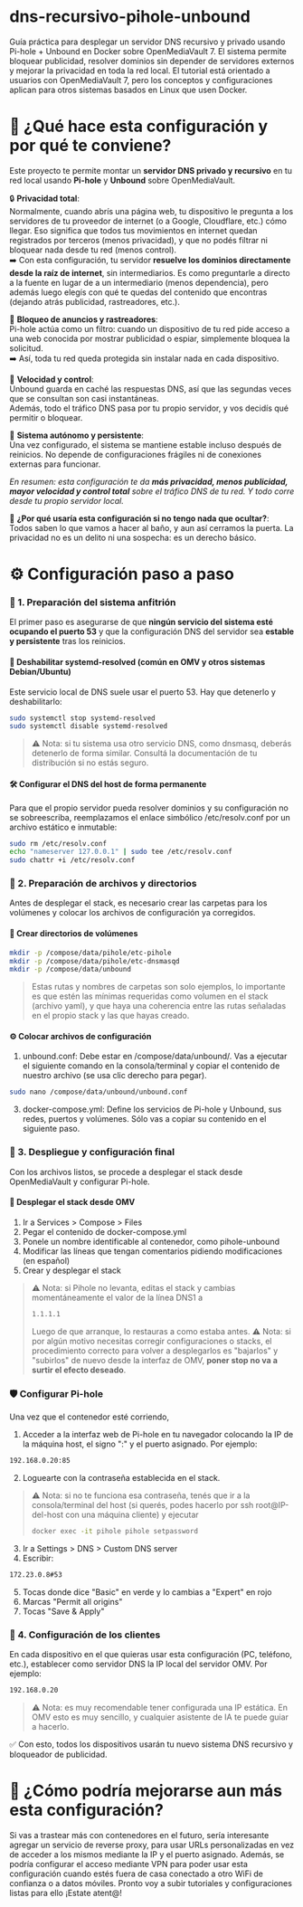 # dns-recursivo-pihole-unbound

Guía práctica para desplegar un servidor DNS recursivo y privado usando Pi-hole + Unbound en Docker sobre OpenMediaVault 7. El sistema permite bloquear publicidad, resolver dominios sin depender de servidores externos y mejorar la privacidad en toda la red local. El tutorial está orientado a usuarios con OpenMediaVault 7, pero los conceptos y configuraciones aplican para otros sistemas basados en Linux que usen Docker.


# 🧠 ¿Qué hace esta configuración y por qué te conviene?

Este proyecto te permite montar un **servidor DNS privado y recursivo** en tu red local usando **Pi-hole** y **Unbound** sobre OpenMediaVault.

🔒 **Privacidad total**:  
Normalmente, cuando abrís una página web, tu dispositivo le pregunta a los servidores de tu proveedor de internet (o a Google, Cloudflare, etc.) cómo llegar. Eso significa que todos tus movimientos en internet quedan registrados por terceros (menos privacidad), y que no podés filtrar ni bloquear nada desde tu red (menos control).  
➡️ Con esta configuración, tu servidor **resuelve los dominios directamente desde la raíz de internet**, sin intermediarios. Es como preguntarle a directo a la fuente en lugar de a un intermediario (menos dependencia), pero además luego elegís con qué te quedas del contenido que encontras (dejando atrás publicidad, rastreadores, etc.).

🚫 **Bloqueo de anuncios y rastreadores**:  
Pi-hole actúa como un filtro: cuando un dispositivo de tu red pide acceso a una web conocida por mostrar publicidad o espiar, simplemente bloquea la solicitud.  
➡️ Así, toda tu red queda protegida sin instalar nada en cada dispositivo.

🚀 **Velocidad y control**:  
Unbound guarda en caché las respuestas DNS, así que las segundas veces que se consultan son casi instantáneas.  
Además, todo el tráfico DNS pasa por tu propio servidor, y vos decidís qué permitir o bloquear.

🧱 **Sistema autónomo y persistente**:  
Una vez configurado, el sistema se mantiene estable incluso después de reinicios. No depende de configuraciones frágiles ni de conexiones externas para funcionar.

*En resumen: esta configuración te da **más privacidad, menos publicidad, mayor velocidad y control total** sobre el tráfico DNS de tu red. Y todo corre desde tu propio servidor local.*

🤔 **¿Por qué usaría esta configuración si no tengo nada que ocultar?**:  
Todos saben lo que vamos a hacer al baño, y aun así cerramos la puerta. La privacidad no es un delito ni una sospecha: es un derecho básico.

# ⚙️ Configuración paso a paso

### 🧱 1. Preparación del sistema anfitrión
El primer paso es asegurarse de que **ningún servicio del sistema esté ocupando el puerto 53** y que la configuración DNS del servidor sea **estable y persistente** tras los reinicios.
#### 🔻 Deshabilitar systemd-resolved (común en OMV y otros sistemas Debian/Ubuntu)
Este servicio local de DNS suele usar el puerto 53. Hay que detenerlo y deshabilitarlo:
```bash
sudo systemctl stop systemd-resolved
sudo systemctl disable systemd-resolved
```
> ⚠️ Nota: si tu sistema usa otro servicio DNS, como dnsmasq, deberás detenerlo de forma similar. Consultá la documentación de tu distribución si no estás seguro.
#### 🛠️ Configurar el DNS del host de forma permanente
Para que el propio servidor pueda resolver dominios y su configuración no se sobreescriba, reemplazamos el enlace simbólico /etc/resolv.conf por un archivo estático e inmutable:
```bash
sudo rm /etc/resolv.conf
echo "nameserver 127.0.0.1" | sudo tee /etc/resolv.conf
sudo chattr +i /etc/resolv.conf
```

### 📁 2. Preparación de archivos y directorios
Antes de desplegar el stack, es necesario crear las carpetas para los volúmenes y colocar los archivos de configuración ya corregidos.
#### 📂 Crear directorios de volúmenes
```bash
mkdir -p /compose/data/pihole/etc-pihole
mkdir -p /compose/data/pihole/etc-dnsmasqd
mkdir -p /compose/data/unbound
```
> Estas rutas y nombres de carpetas son solo ejemplos, lo importante es que estén las mínimas requeridas como volumen en el stack (archivo yaml), y que haya una coherencia entre las rutas señaladas en el propio stack y las que hayas creado.
#### ⚙️ Colocar archivos de configuración
1. unbound.conf: Debe estar en /compose/data/unbound/. Vas a ejecutar el siguiente comando en la consola/terminal y copiar el contenido de nuestro archivo (se usa clic derecho para pegar).
```bash
sudo nano /compose/data/unbound/unbound.conf
```
3. docker-compose.yml: Define los servicios de Pi-hole y Unbound, sus redes, puertos y volúmenes. Sólo vas a copiar su contenido en el siguiente paso.

### 🚀 3. Despliegue y configuración final
Con los archivos listos, se procede a desplegar el stack desde OpenMediaVault y configurar Pi-hole.

#### 🧩 Desplegar el stack desde OMV
1. Ir a Services > Compose > Files
2. Pegar el contenido de docker-compose.yml
3. Ponele un nombre identificable al contenedor, como pihole-unbound
4. Modificar las líneas que tengan comentarios pidiendo modificaciones (en español)
5. Crear y desplegar el stack
> ⚠️ Nota: si Pihole no levanta, editas el stack y cambias momentáneamente el valor de la línea DNS1 a
> ``` bash
> 1.1.1.1
> ```
> Luego de que arranque, lo restauras a como estaba antes.
> ⚠️ Nota: si por algún motivo necesitas corregir configuraciones o stacks, el procedimiento correcto para volver a desplegarlos es "bajarlos" y "subirlos" de nuevo desde la interfaz de OMV, **poner stop no va a surtir el efecto deseado**.
### 🛡️ Configurar Pi-hole
Una vez que el contenedor esté corriendo, 
1. Acceder a la interfaz web de Pi-hole en tu navegador colocando la IP de la máquina host, el signo ":" y el puerto asignado. Por ejemplo: 
``` bash 
192.168.0.20:85
```
2. Loguearte con la contraseña establecida en el stack.
> ⚠️ Nota: si no te funciona esa contraseña, tenés que ir a la consola/terminal del host (si querés, podes hacerlo por ssh root@IP-del-host con una máquina cliente) y ejecutar
> ``` bash
> docker exec -it pihole pihole setpassword
> ```
3. Ir a Settings > DNS > Custom DNS server
4. Escribir:
```bash
172.23.0.8#53
```
5. Tocas donde dice "Basic" en verde y lo cambias a "Expert" en rojo
6. Marcas "Permit all origins" 
7. Tocas "Save & Apply"

### 🧪 4. Configuración de los clientes
En cada dispositivo en el que quieras usar esta configuración (PC, teléfono, etc.), establecer como servidor DNS la IP local del servidor OMV. Por ejemplo:
```bash
192.168.0.20
```
> ⚠️ Nota: es muy recomendable tener configurada una IP estática. En OMV esto es muy sencillo, y cualquier asistente de IA te puede guiar a hacerlo.

✅ Con esto, todos los dispositivos usarán tu nuevo sistema DNS recursivo y bloqueador de publicidad.

# 🧠 ¿Cómo podría mejorarse aun más esta configuración?
Si vas a trastear más con contenedores en el futuro, sería interesante agregar un servicio de reverse proxy, para usar URLs personalizadas en vez de acceder a los mismos mediante la IP y el puerto asignado. Además, se podría configurar el acceso mediante VPN para poder usar esta configuración cuando estés fuera de casa conectado a otro WiFi de confianza o a datos móviles. Pronto voy a subir tutoriales y configuraciones listas para ello ¡Estate atent@!

